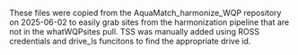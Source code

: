 These files were copied from the AquaMatch_harmonize_WQP repository on 2025-06-02
to easily grab sites from the harmonization pipeline that are not in the whatWQPsites
pull. TSS was manually added using ROSS credentials and drive_ls funcitons to 
find the appropriate drive id.
